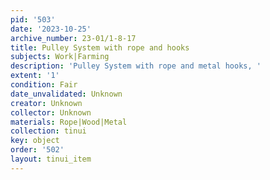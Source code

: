 ```yaml
---
pid: '503'
date: '2023-10-25'
archive_number: 23-01/1-8-17
title: Pulley System with rope and hooks
subjects: Work|Farming
description: 'Pulley System with rope and metal hooks, '
extent: '1'
condition: Fair
date_unvalidated: Unknown
creator: Unknown
collector: Unknown
materials: Rope|Wood|Metal
collection: tinui
key: object
order: '502'
layout: tinui_item
---
```

